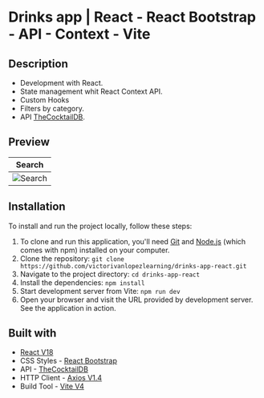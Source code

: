 # Drinks app | React - React Bootstrap - API - Context - Vite

## Description
- Development with React.
- State management whit React Context API.
- Custom Hooks
- Filters by category.
- API [TheCocktailDB](https://www.thecocktaildb.com/).

## Preview
| **Search** |
| :-------------: |
| ![Search](https://i.imgur.com/SEGyAqT.gif) |

## Installation

To install and run the project locally, follow these steps:

1. To clone and run this application, you'll need [Git](https://git-scm.com/) and [Node.js](https://nodejs.org/es) (which comes with npm) installed on your computer.
2. Clone the repository: `git clone https://github.com/victorivanlopezlearning/drinks-app-react.git`
3. Navigate to the project directory: `cd drinks-app-react`
4. Install the dependencies: `npm install`
5. Start development server from Vite: `npm run dev`
6. Open your browser and visit the URL provided by development server. See the application in action.

## Built with

- [React V18](https://es.react.dev/)
- CSS Styles - [React Bootstrap](https://react-bootstrap.github.io/)
- API - [TheCocktailDB](https://www.thecocktaildb.com/)
- HTTP Client - [Axios V1.4](https://axios-http.com/docs/intro)
- Build Tool - [Vite V4](https://vitejs.dev)
